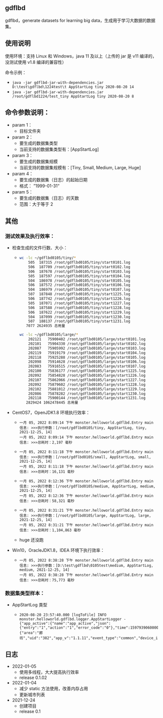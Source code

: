 ## gdflbd

gdflbd，generate datasets for learning big data，生成用于学习大数据的数据集。



## 使用说明

使用环境：支持 Linux 和 Windows，java 11 及以上（上传的 jar 是 v11 编译的，没测试使用 v1.8 编译的兼容性）

命令示例：

- `java -jar gdflbd-jar-with-dependencies.jar D:\test\gdflbd\1224test\t AppStartLog tiny 2020-08-20 14`
- `java -jar gdflbd-jar-with-dependencies.jar /root/gdflbd1224/test_tiny AppStartLog tiny 2020-08-20 8`



## 命令参数说明：

- param 1：
  - 目标文件夹
- param 2：
  - 要生成的数据集类型
  - 当前支持的数据集类型有：[AppStartLog]
- param 3：
  - 要生成的数据集规模
  - 当前支持的数据集规模有：[Tiny, Small, Medium, Large, Huge]
- param 4：
  - 要生成的数据集（日志）的起始日期
  - 格式： ”1999-01-31“
- param 5：
  - 要生成的数据集（日志）的天数
  - 范围：大于等于 2 



## 其他

### 测试效果及执行效率：

- 检查生成的文件行数、大小：

  - ```bash
    wc -lc ~/gdflbd0105/tiny/*
        505  187315 /root/gdflbd0105/tiny/start0101.log
        506  187709 /root/gdflbd0105/tiny/start0102.log
        506  187678 /root/gdflbd0105/tiny/start0103.log
        505  187597 /root/gdflbd0105/tiny/start0104.log
        504  186978 /root/gdflbd0105/tiny/start0105.log
        506  187572 /root/gdflbd0105/tiny/start0106.log
        504  186979 /root/gdflbd0105/tiny/start0107.log
        507  187848 /root/gdflbd0105/tiny/start1225.log
        506  187742 /root/gdflbd0105/tiny/start1226.log
        505  187071 /root/gdflbd0105/tiny/start1227.log
        506  187588 /root/gdflbd0105/tiny/start1228.log
        506  187622 /root/gdflbd0105/tiny/start1229.log
        504  187099 /root/gdflbd0105/tiny/start1230.log
        507  188137 /root/gdflbd0105/tiny/start1231.log
       7077 2624935 总用量
    
    wc -lc ~/gdflbd0105/large/*
        202121   75900402 /root/gdflbd0105/large/start0101.log
        202101   75904330 /root/gdflbd0105/large/start0102.log
        202087   75905992 /root/gdflbd0105/large/start0103.log
        202119   75919179 /root/gdflbd0105/large/start0104.log
        202118   75925288 /root/gdflbd0105/large/start0105.log
        202098   75914628 /root/gdflbd0105/large/start0106.log
        202083   75916515 /root/gdflbd0105/large/start0107.log
        202100   75836177 /root/gdflbd0105/large/start1225.log
        202092   75854828 /root/gdflbd0105/large/start1226.log
        202107   75862066 /root/gdflbd0105/large/start1227.log
        202092   75879602 /root/gdflbd0105/large/start1228.log
        202102   75881012 /root/gdflbd0105/large/start1229.log
        202086   75878282 /root/gdflbd0105/large/start1230.log
        202118   75900144 /root/gdflbd0105/large/start1231.log
       2829424 1062478445 总用量
    
    ```

- CentOS7，OpenJDK1.8 环境执行效率：

  - ```log
    一月 05, 2022 8:09:14 下午 monster.helloworld.gdflbd.Entry main
    信息: >>>执行参数：[/root/gdflbd0105/tiny, AppStartLog, tiny, 2021-12-25, 14]
    一月 05, 2022 8:09:14 下午 monster.helloworld.gdflbd.Entry main
    信息: >>>总耗时：2,197 毫秒
    ```
    
  - ```log
    一月 05, 2022 8:11:18 下午 monster.helloworld.gdflbd.Entry main
    信息: >>>执行参数：[/root/gdflbd0105/small, AppStartLog, small, 2021-12-25, 14]
    一月 05, 2022 8:11:18 下午 monster.helloworld.gdflbd.Entry main
    信息: >>>总耗时：16,131 毫秒
    ```

  - ```log
    一月 05, 2022 8:12:36 下午 monster.helloworld.gdflbd.Entry main
    信息: >>>执行参数：[/root/gdflbd0105/medium, AppStartLog, medium, 2021-12-25, 14]
    一月 05, 2022 8:12:36 下午 monster.helloworld.gdflbd.Entry main
    信息: >>>总耗时：58,321 毫秒
    ```

  - ```log
    一月 05, 2022 8:31:21 下午 monster.helloworld.gdflbd.Entry main
    信息: >>>执行参数：[/root/gdflbd0105/large, AppStartLog, large, 2021-12-25, 14]
    一月 05, 2022 8:31:21 下午 monster.helloworld.gdflbd.Entry main
    信息: >>>总耗时：1,104,863 毫秒
    ```

  - huge 还没跑

- Win10，OracleJDK1.8，IDEA 环境下执行效率：

  - ```log
    一月 05, 2022 8:38:28 下午 monster.helloworld.gdflbd.Entry main
    信息: >>>执行参数：[D:\test\gdflbd\0105test\medium, AppStartLog, medium, 2021-12-25, 14]
    一月 05, 2022 8:38:28 下午 monster.helloworld.gdflbd.Entry main
    信息: >>>总耗时：75,773 毫秒
    ```




### 数据集类型样本：

- AppStartLog 类型

  - ```log
    2020-08-20 23:57:40.000 [logToFile] INFO  monster.helloworld.gdflbd.logger.AppStartLogger - {"app_active":{"name":"app_active","json":{"entry":"1","action":"1","error_code":"0"},"time":1597939060000},"attr":{"area":"廊坊","uid":"382","app_v":"1.1.11","event_type":"common","device_id":"17e","os_type":"5.3.6","channel":"IG","language":"chinese","brand":"Huawei"}}
    ```



## 日志

- 2022-01-05
  - 使用多线程，大大提高执行效率
  - release 0.1.02
- 2022-01-04
  - 减少 static 方法使用，改善内存占用
  - 更新城市列表
- 2021-12-24
  - 创建项目
  - release 0.1



